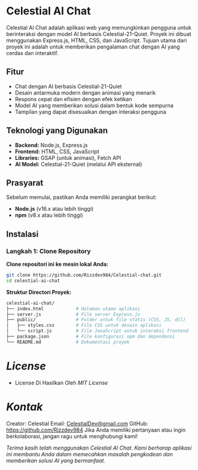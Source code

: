 # Celestial AI Chat

Celestial AI Chat adalah aplikasi web yang memungkinkan pengguna untuk berinteraksi dengan model AI berbasis Celestial-21-Quiet. Proyek ini dibuat menggunakan Express.js, HTML, CSS, dan JavaScript. Tujuan utama dari proyek ini adalah untuk memberikan pengalaman chat dengan AI yang cerdas dan interaktif.

## Fitur

- Chat dengan AI berbasis Celestial-21-Quiet
- Desain antarmuka modern dengan animasi yang menarik
- Respons cepat dan efisien dengan efek ketikan
- Model AI yang memberikan solusi dalam bentuk kode sempurna
- Tampilan yang dapat disesuaikan dengan interaksi pengguna

## Teknologi yang Digunakan

- **Backend:** Node.js, Express.js
- **Frontend:** HTML, CSS, JavaScript
- **Libraries:** GSAP (untuk animasi), Fetch API
- **AI Model:** Celestial-21-Quiet (melalui API eksternal)

## Prasyarat

Sebelum memulai, pastikan Anda memiliki perangkat berikut:

- **Node.js** (v16.x atau lebih tinggi)
- **npm** (v8.x atau lebih tinggi)

## Instalasi

### Langkah 1: Clone Repository

**Clone repositori ini ke mesin lokal Anda:**

```bash
git clone https://github.com/Rizzdev984/Celestial-chat.git
cd celestial-ai-chat
```

**Struktur Directori Proyek:**

```graphql
celestial-ai-chat/
├── index.html            # Halaman utama aplikasi
├── server.js             # File server Express.js
├── public/               # Folder untuk file statis (CSS, JS, dll)
│   ├── styles.css        # File CSS untuk desain aplikasi
│   └── script.js         # File JavaScript untuk interaksi frontend
├── package.json          # File konfigurasi npm dan dependensi
└── README.md             # Dokumentasi proyek
```

# *License*

- License Di Hasilkan Oleh *MIT License*

# *Kontak*
Creator: Celestial
Email: CelestialDev@gmail.com
GitHub: https://github.com/Rizzdev984
Jika Anda memiliki pertanyaan atau ingin berkolaborasi, jangan ragu untuk menghubungi kami!


*Terima kasih telah menggunakan Celestial AI Chat. Kami berharap aplikasi ini membantu Anda dalam memecahkan masalah pengkodean dan memberikan solusi AI yang bermanfaat.*
